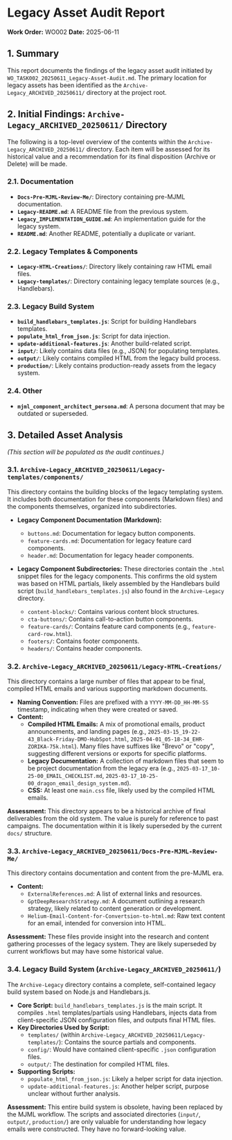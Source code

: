 # Legacy Asset Audit Report

**Work Order:** WO002
**Date:** 2025-06-11

## 1. Summary

This report documents the findings of the legacy asset audit initiated by `WO_TASK002_20250611_Legacy-Asset-Audit.md`. The primary location for legacy assets has been identified as the `Archive-Legacy_ARCHIVED_20250611/` directory at the project root.

## 2. Initial Findings: `Archive-Legacy_ARCHIVED_20250611/` Directory

The following is a top-level overview of the contents within the `Archive-Legacy_ARCHIVED_20250611/` directory. Each item will be assessed for its historical value and a recommendation for its final disposition (Archive or Delete) will be made.

### 2.1. Documentation

- **`Docs-Pre-MJML-Review-Me/`**: Directory containing pre-MJML documentation.
- **`Legacy-README.md`**: A README file from the previous system.
- **`Legacy_IMPLEMENTATION_GUIDE.md`**: An implementation guide for the legacy system.
- **`README.md`**: Another README, potentially a duplicate or variant.

### 2.2. Legacy Templates & Components

- **`Legacy-HTML-Creations/`**: Directory likely containing raw HTML email files.
- **`Legacy-templates/`**: Directory containing legacy template sources (e.g., Handlebars).

### 2.3. Legacy Build System

- **`build_handlebars_templates.js`**: Script for building Handlebars templates.
- **`populate_html_from_json.js`**: Script for data injection.
- **`update-additional-features.js`**: Another build-related script.
- **`input/`**: Likely contains data files (e.g., JSON) for populating templates.
- **`output/`**: Likely contains compiled HTML from the legacy build process.
- **`production/`**: Likely contains production-ready assets from the legacy system.

### 2.4. Other

- **`mjml_component_architect_persona.md`**: A persona document that may be outdated or superseded.

## 3. Detailed Asset Analysis

*(This section will be populated as the audit continues.)*

### 3.1. `Archive-Legacy_ARCHIVED_20250611/Legacy-templates/components/`

This directory contains the building blocks of the legacy templating system. It includes both documentation for these components (Markdown files) and the components themselves, organized into subdirectories.

- **Legacy Component Documentation (Markdown):**
  - `buttons.md`: Documentation for legacy button components.
  - `feature-cards.md`: Documentation for legacy feature card components.
  - `header.md`: Documentation for legacy header components.

- **Legacy Component Subdirectories:** These directories contain the `.html` snippet files for the legacy components. This confirms the old system was based on HTML partials, likely assembled by the Handlebars build script (`build_handlebars_templates.js`) also found in the `Archive-Legacy` directory.
  - `content-blocks/`: Contains various content block structures.
  - `cta-buttons/`: Contains call-to-action button components.
  - `feature-cards/`: Contains feature card components (e.g., `feature-card-row.html`).
  - `footers/`: Contains footer components.
  - `headers/`: Contains header components.

### 3.2. `Archive-Legacy_ARCHIVED_20250611/Legacy-HTML-Creations/`

This directory contains a large number of files that appear to be final, compiled HTML emails and various supporting markdown documents.

- **Naming Convention:** Files are prefixed with a `YYYY-MM-DD_HH-MM-SS` timestamp, indicating when they were created or saved.
- **Content:**
    - **Compiled HTML Emails:** A mix of promotional emails, product announcements, and landing pages (e.g., `2025-03-15_19-22-43_Black-Friday-DMO-HubSpot.html`, `2025-04-01_05-18-34_EHR-ZORIKA-75k.html`). Many files have suffixes like "Brevo" or "copy", suggesting different versions or exports for specific platforms.
    - **Legacy Documentation:** A collection of markdown files that seem to be project documentation from the legacy era (e.g., `2025-03-17_10-25-00_EMAIL_CHECKLIST.md`, `2025-03-17_10-25-00_dragon_email_design_system.md`).
    - **CSS:** At least one `main.css` file, likely used by the compiled HTML emails.

**Assessment:** This directory appears to be a historical archive of final deliverables from the old system. The value is purely for reference to past campaigns. The documentation within it is likely superseded by the current `docs/` structure.

### 3.3. `Archive-Legacy_ARCHIVED_20250611/Docs-Pre-MJML-Review-Me/`

This directory contains documentation and content from the pre-MJML era.

- **Content:**
    - `ExternalReferences.md`: A list of external links and resources.
    - `GptDeepResearchStrategy.md`: A document outlining a research strategy, likely related to content generation or development.
    - `Helium-Email-Content-for-Convertsion-to-html.md`: Raw text content for an email, intended for conversion into HTML.

**Assessment:** These files provide insight into the research and content gathering processes of the legacy system. They are likely superseded by current workflows but may have some historical value.

### 3.4. Legacy Build System (`Archive-Legacy_ARCHIVED_20250611/`)

The `Archive-Legacy` directory contains a complete, self-contained legacy build system based on Node.js and Handlebars.js.

- **Core Script:** `build_handlebars_templates.js` is the main script. It compiles `.html` templates/partials using Handlebars, injects data from client-specific JSON configuration files, and outputs final HTML files.
- **Key Directories Used by Script:**
    - `templates/` (within `Archive-Legacy_ARCHIVED_20250611/Legacy-templates/`): Contains the source partials and components.
    - `config/`: Would have contained client-specific `.json` configuration files.
    - `output/`: The destination for compiled HTML files.
- **Supporting Scripts:**
    - `populate_html_from_json.js`: Likely a helper script for data injection.
    - `update-additional-features.js`: Another helper script, purpose unclear without further analysis.

**Assessment:** This entire build system is obsolete, having been replaced by the MJML workflow. The scripts and associated directories (`input/`, `output/`, `production/`) are only valuable for understanding how legacy emails were constructed. They have no forward-looking value.
